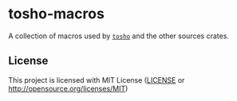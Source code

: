 # tosho-macros

A collection of macros used by [`tosho`](https://github.com/noaione/tosho-mango) and the other sources crates.

## License

This project is licensed with MIT License ([LICENSE](https://github.com/noaione/tosho-mango/blob/master/LICENSE) or http://opensource.org/licenses/MIT)
